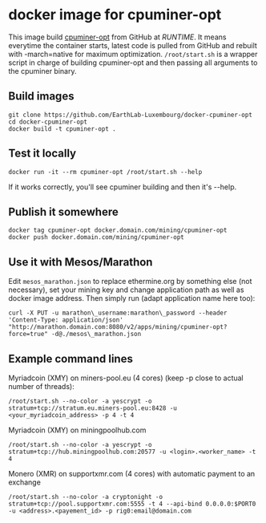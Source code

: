 # docker image for cpuminer-opt

This image build [cpuminer-opt] from GitHub at *RUNTIME*.
It means everytime the container starts, latest code is pulled from GitHub
and rebuilt with -march=native for maximum optimization.
`/root/start.sh` is a wrapper script in charge of building cpuminer-opt and
then passing all arguments to the cpuminer binary.

## Build images

```
git clone https://github.com/EarthLab-Luxembourg/docker-cpuminer-opt
cd docker-cpuminer-opt
docker build -t cpuminer-opt .
```

## Test it locally

```
docker run -it --rm cpuminer-opt /root/start.sh --help
```

If it works correctly, you'll see cpuminer building and then it's --help.


## Publish it somewhere

```
docker tag cpuminer-opt docker.domain.com/mining/cpuminer-opt
docker push docker.domain.com/mining/cpuminer-opt
```

## Use it with Mesos/Marathon

Edit `mesos_marathon.json` to replace ethermine.org by something else (not necessary), set your mining key and change application path as well as docker image address.
Then simply run (adapt application name here too):

```
curl -X PUT -u marathon\_username:marathon\_password --header 'Content-Type: application/json' "http://marathon.domain.com:8080/v2/apps/mining/cpuminer-opt?force=true" -d@./mesos\_marathon.json
```

[cpuminer-opt]: https://github.com/JayDDee/cpuminer-opt
[Mesos]: http://mesos.apache.org/documentation/latest/gpu-support/

## Example command lines

Myriadcoin (XMY) on miners-pool.eu (4 cores) (keep -p close to actual number of threads):
```
/root/start.sh --no-color -a yescrypt -o stratum+tcp://stratum.eu.miners-pool.eu:8428 -u <your_myriadcoin_address> -p 4 -t 4
```

Myriadcoin (XMY) on miningpoolhub.com
```
/root/start.sh --no-color -a yescrypt -o stratum+tcp://hub.miningpoolhub.com:20577 -u <login>.<worker_name> -t 4
```

Monero (XMR) on supportxmr.com (4 cores) with automatic payment to an exchange
```
/root/start.sh --no-color -a cryptonight -o stratum+tcp://pool.supportxmr.com:5555 -t 4 --api-bind 0.0.0.0:$PORT0 -u <address>.<payement_id> -p rig0:email@domain.com
```
